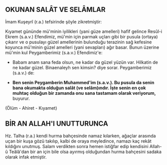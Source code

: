 ## OKUNAN SALÂT VE SELÂMLAR

İmam Kuşeyrî (r.a.) tefsirinde şöyle zikret­miştir:

Kıyamet gününde mü'minin iyilikleri (yani güze amelleri) hafif gelince Resûl-i Ekrem (s.a.v.) Efendimiz, mü'min için parmak uçları gibi bir pusula (ortaya) çıkarır ve o pusulayı güzel amellerinin bulunduğu terazinin sağ ke­fesine koyunca mü'minin güzel amelleri (yani sevapları) ağır basar. Bunun üzerine mü'min kul Peygamberimiz (s.a.v.) Efendimiz'e:

- Babam anam sana feda olsun, ne kadar da güzel yüzün var. Hilkatin de ne kadar güzel. Binaenaleyh sen kimsin? diye sorar. Peygamberimiz (s.a.v.) de:

- **Ben senin Peygamberin Muhammed'im (s.a.v.). Bu pusula da senin bana okumakta olduğun salât (ve selâm)ındır. İşte senin en çok muhtaç olduğun bir zamanda onu sana tastamam olarak veriyorum,** buyurur.

(Ölüm - Ahiret - Kıyamet)

## BİR AN ALLAH'I UNUTTURUNCA

Hz. Talha (r.a.) kendi hurma bahçesinde namaz kılarken, ağaçlar arasında uçan bir ku­şa gözü takılıp, kalbi de oraya meyledince, na­mazı kaç rekât kıldığını unutmuş. Salam verdik­ten sonra hemen istiğfar edip kendisini Allah-û Teâlâ'dan bir an için bile olsa ayırmış olduğun­dan hurma bahçesini sadaka olarak infak et­miştir.
